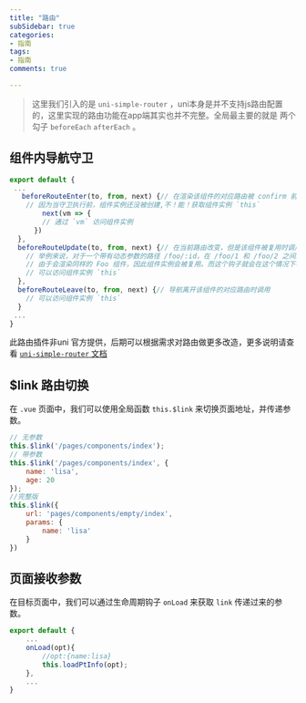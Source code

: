 ```yaml
---
title: "路由"
subSidebar: true
categories:
- 指南
tags:
- 指南
comments: true

---
```


> 这里我们引入的是 `uni-simple-router` ，uni本身是并不支持js路由配置的，这里实现的路由功能在app端其实也并不完整。全局最主要的就是 两个勾子 `beforeEach` `afterEach` 。

## 组件内导航守卫

```js
export default {
 ...
   beforeRouteEnter(to, from, next) {// 在渲染该组件的对应路由被 confirm 前调用
    // 因为当守卫执行前，组件实例还没被创建,不！能！获取组件实例 `this`
    	next(vm => {
        // 通过 `vm` 访问组件实例
      })
  },
  beforeRouteUpdate(to, from, next) {// 在当前路由改变，但是该组件被复用时调用
    // 举例来说，对于一个带有动态参数的路径 /foo/:id，在 /foo/1 和 /foo/2 之间跳转的时候，
    // 由于会渲染同样的 Foo 组件，因此组件实例会被复用。而这个钩子就会在这个情况下被调用。
    // 可以访问组件实例 `this`
  },
  beforeRouteLeave(to, from, next) {// 导航离开该组件的对应路由时调用
    // 可以访问组件实例 `this`
  }
 ...
}
```

此路由插件非uni 官方提供，后期可以根据需求对路由做更多改造，更多说明请查看  [`uni-simple-router` 文档](https://hhyang.cn/v2/)

## $link 路由切换

在 `.vue` 页面中，我们可以使用全局函数 `this.$link` 来切换页面地址，并传递参数。

```js
// 无参数
this.$link('/pages/components/index');
// 带参数
this.$link('/pages/components/index', {
	name: 'lisa',
	age: 20
});
//完整版
this.$link({
    url: 'pages/components/empty/index',
    params: {
        name: 'lisa'
    }
})
```

## 页面接收参数

在目标页面中，我们可以通过生命周期钩子 `onLoad` 来获取 `link` 传递过来的参数。

```js
export default {
    ...
    onLoad(opt){
        //opt:{name:lisa}
        this.loadPtInfo(opt);
    },
    ...
}
```

